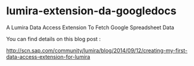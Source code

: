 lumira-extension-da-googledocs
==============================

A Lumira Data Access Extension To Fetch Google Spreadsheet Data

You can find details on this blog post : 

http://scn.sap.com/community/lumira/blog/2014/09/12/creating-my-first-data-access-extension-for-lumira


